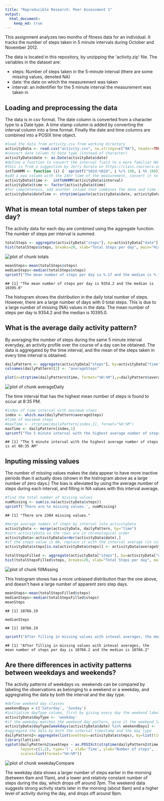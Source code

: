 ```yaml
---
title: "Reproducible Research: Peer Assessment 1"
output: 
  html_document:
    keep_md: true
---
```


This assignment analyzes two months of fitness data for an individual.  It tracks the number of steps taken in 5 minute intervals during October and November 2012.

The data is located in this repository, by unzipping the 'activity.zip' file.  The variables in the dataset are:

-  steps: Number of steps taken in the 5-minute interval (there are some missing values, denoted NA)
-  date: the date on which the measurement was taken
-  interval: an indentifier for the 5 minute interval the measurement was taken in

## Loading and preprocessing the data
The data is in csv format.  The date column is converted from a character type to a Date type.  A time stamp column is added by converting the interval column into a time format.  Finally the date and time columns are combined into a POSIX time object.

```r
#load the data from activity.csv from working directory
activityData <- read.csv("activity.csv", na.strings=c("NA"), header=TRUE)
#convert date column to Date type (instead of character)
activityData$date <- as.Date(activityData$date)
#define a function to convert the interval field to a more familiar HH:MM format
#this is from a suggestion by Jerry Kurata on https://class.coursera.org/repdata-012/forum/thread?thread_id=36
intToHHMM <- function (i) {  sprintf("%02d:%02d", i %/% 100, i %% 100)}
#add a new column with the 24hr time of the measurement, convert it to a factor
activityData$time <-  intToHHMM(activityData$interval)
activityData$time <- factor(activityData$time)
#for completeness, add another column that combines the date and time fields into a POSIX date time object
activityData$dateTime <- strptime(paste(activityData$date, activityData$time), format="%Y-%m-%d %H:%M")
```

## What is mean total number of steps taken per day?
The activity data for each day are combined using the aggregate function.  The number of steps per interval is summed.  

```r
totalSteps <- aggregate(activityData["steps"], by=activityData["date"], FUN=sum, na.rm=TRUE)
hist(totalSteps$steps, breaks=20, xlab="Total Steps per day", main="Histogram of Total Steps per day")
```

![plot of chunk totals](figure/totals-1.png) 

```r
meanSteps<-mean(totalSteps$steps)
medianSteps<-median(totalSteps$steps)
sprintf("The mean number of steps per day is %.1f and the median is %.1f", meanSteps, medianSteps)
```

```
## [1] "The mean number of steps per day is 9354.2 and the median is 10395.0"
```

The histogram shows the distribution in the daily total number of steps.  However, there are a large number of days with 0 total steps.  This is due to a large number of missing (NA) values in the data.  The mean number of steps per day is 9354.2 and the median is 10395.0.

## What is the average daily activity pattern?
By averaging the number of steps during the same 5 minute interval everyday, an activity profile over the course of a day can be obtained.  The data is aggregated by the time interval, and the mean of the steps taken in every time interval is obtained.


```r
dailyPattern <- aggregate(activityData["steps"], by=activityData["time"], FUN=mean, na.rm=TRUE)
colnames(dailyPattern)[2] <- "averageSteps"

plot(x=strptime(dailyPattern$time, format="%H:%M"),y=dailyPattern$averageSteps, type='l', xlab="Time", ylab="Average steps")
```

![plot of chunk averageDaily](figure/averageDaily-1.png) 

The time interval that has the highest mean number of steps is found to occur at 8:35 PM.

```r
#index of time interval with maximum steps
index <- which.max(dailyPattern$averageSteps)
#time of maximum steps
#maxTime <- strptime(dailyPattern[index,1], format="%H:%M")
maxTime <- dailyPattern[index,1]
sprintf("The 5 minute interval with the highest average number of steps is at %s", strftime(strptime( maxTime,format="%H:%M"), format="%H:%M %p"))
```

```
## [1] "The 5 minute interval with the highest average number of steps is at 08:35 AM"
```



## Inputing missing values
The number of missing values makes the data appear to have more inactive periods than it actually does (shown in the histrogram above as a large number of zero days.)  The bias is alleviated by using the average number of steps during each interval, and filling in NA values with this interval average.

```r
#find the total number of missing values
numMissing <- sum(is.na(activityData$steps))
sprintf('There are %s missing values.', numMissing)
```

```
## [1] "There are 2304 missing values."
```

```r
#merge average number of steps by interval into activityData
activityData <- merge(activityData, dailyPattern, by="time")
#sort activityData so the rows are in chronological order
activityData<-activityData[order(activityData$date),]
#if the steps value is NA, replace it with the interval average (in column 'averageSteps')
activityData$steps[is.na(activityData$steps)] <- activityData$averageSteps[is.na(activityData$steps)]

totalStepsFilled <- aggregate(activityData["steps"], by=activityData["date"], FUN=sum, na.rm=TRUE)
hist(totalStepsFilled$steps, breaks=20, xlab="Total Steps per day", main="Histogram of Total Steps per day")
```

![plot of chunk fillMissing](figure/fillMissing-1.png) 

This histogram shows has a more unbiased distribution than the one above, and doesn't have a large number of apparent zero step days.


```r
meanSteps<-mean(totalStepsFilled$steps)
medianSteps<-median(totalStepsFilled$steps)
meanSteps
```

```
## [1] 10766.19
```

```r
medianSteps
```

```
## [1] 10766.19
```

```r
sprintf("After filling in missing values with inteval averages, the mean number of steps per day is %.1f and the median is %.1f", meanSteps, medianSteps)
```

```
## [1] "After filling in missing values with inteval averages, the mean number of steps per day is 10766.2 and the median is 10766.2"
```


## Are there differences in activity patterns between weekdays and weekends?
The activity patterns of weekdays vs. weekends can be compared by labeling the observations as belonging to a weekend or a weekday, and aggregrating the data by both the interval and the day type.

```r
#define weekend day classes
weekendDays = c('Saturday', 'Sunday')
#initialize dayType column, first by giving every day the weekend label
activityData$dayType <- 'weekday'
#if the weekday matches the weekend day pattern, give it the weekend label
activityData$dayType[weekdays(activityData$date) %in% weekendDays] <- 'weekend'
#aggregate the data by both the interval timestamp and the day type
dailyPattern2<-aggregate(list(aveSteps=activityData$steps), by=list(time=activityData$time,dayType=activityData$dayType),FUN=mean)
library(lattice)
xyplot(dailyPattern2$aveSteps ~ as.POSIXct(strptime(dailyPattern2$time, format="%H:%M")) | dailyPattern2$dayType, 
       layout=c(1,2), type='l', xlab='Time', ylab="Number of steps",
       scales=list(format="%H:%M"))
```

![plot of chunk weekdayCompare](figure/weekdayCompare-1.png) 

The weekday data shows a larger number of steps earlier in the morning (between 6am and 11am), and a lower and relativly constant number of steps during the day, which drops off around 7pm.  The weekend data suggests strong activity starts later in the morning (about 9am) and a higher level of activity during the day, and drops off around 9pm.
